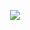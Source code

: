 <p align="center">
  <a href="https://leetcode.com/syakubson/"><img src='https://img.shields.io/badge/-LeetCode-FFA116?style=for-the-badge&logo=LeetCode&logoColor=black'></a>
  
</p>
